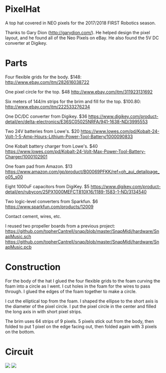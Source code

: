 # PixelHat

A top hat covered in NEO pixels for the 2017/2018 FIRST Robotics season.

Thanks to Gary Dion (http://garydion.com/). He helped  design the pixel layout,
and he found all of the Neo Pixels on eBay. He also found the 5V DC converter 
at Digikey.

# Parts

Four flexible grids for the body. $148:
http://www.ebay.com/itm/282616038722

One pixel circle for the top. $48
http://www.ebay.com/itm/311923131692

Six meters of 144/m strips for the brim and fill for the top. $100.80:
http://www.ebay.com/itm/222533276234

One DC/DC converter from Digikey. $36
https://www.digikey.com/product-detail/en/delta-electronics/E36SC05025NRFA/941-1638-ND/3995553

Two 24V batteries from Lowe's. $20
https://www.lowes.com/pd/Kobalt-24-Volt-1-5-Amp-Hours-Lithium-Power-Tool-Battery/1000090833

One Kobalt battery charger from Lowe's. $40
https://www.lowes.com/pd/Kobalt-24-Volt-Max-Power-Tool-Battery-Charger/1000102901

One foam pad from Amazon. $13
https://www.amazon.com/gp/product/B00069PFKK/ref=oh_aui_detailpage_o05_s00

Eight 1000uF capacitors from DigiKey. $5
https://www.digikey.com/product-detail/en/rubycon/25PX1000MEFCT810X16/1189-1583-1-ND/3134540

Two logic-level converters from Sparkfun. $6
https://www.sparkfun.com/products/12009

Contact cement, wires, etc.

I reused two propeller boards from a previous project:
https://github.com/topherCantrell/snap/blob/master/SnapMidi/hardware/SnapMusic.sch
https://github.com/topherCantrell/snap/blob/master/SnapMidi/hardware/SnapMusic.pcb

# Construction

For the body of the hat I glued the four flexible grids to the foam curving the foam into a 
circle as I went. I cut holes in the foam for the wires to pass through. I glued the edges of 
the foam together to make a circle.

I cut the elliptical top from the foam. I shaped the ellipse to the short axis is the diameter
of the pixel circle. I put the pixel circle in the center and filled the long axis in with
short pixel strips.

The brim uses 64 strips of 9 pixels. 5 pixels stick out from the body, then folded to put 1
pixel on the edge facing out, then folded again with 3 pixels on the bottom. 

# Circuit

<img src="https://github.com/topherCantrell/pixelHat/blob/master/art/schematic1.jpg">

<img src="https://github.com/topherCantrell/pixelHat/blob/master/art/schematic2.jpg">

